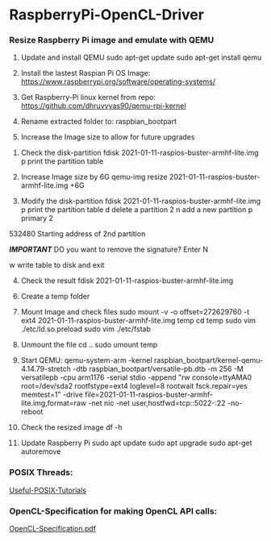 # RaspberryPi-OpenCL-Driver


### Resize Raspberry Pi image and emulate with QEMU

1. Update and install QEMU
sudo apt-get update
sudo apt-get install qemu

2. Install the lastest Raspian Pi OS Image:
https://www.raspberrypi.org/software/operating-systems/

3. Get Raspberry-Pi linux kernel from repo:
https://github.com/dhruvvyas90/qemu-rpi-kernel

4. Rename extracted folder to:
raspbian_bootpart

5. Increase the Image size to allow for future upgrades

1) Check the disk-partition
fdisk 2021-01-11-raspios-buster-armhf-lite.img
p   print the partition table

2) Increase Image size by 6G
qemu-img resize 2021-01-11-raspios-buster-armhf-lite.img +6G

3) Modify the disk-partition
fdisk 2021-01-11-raspios-buster-armhf-lite.img
p   print the partition table
d   delete a partition
2
n   add a new partition
p   primary
2

532480  Starting address of 2nd partition

***IMPORTANT***
DO you want to remove the signature?
Enter N

w   write table to disk and exit

4) Check the result
fdisk 2021-01-11-raspios-buster-armhf-lite.img

6. Create a temp folder

7. Mount Image and check files
sudo mount -v -o offset=272629760 -t ext4 2021-01-11-raspios-buster-armhf-lite.img temp
cd temp
sudo vim ./etc/ld.so.preload
sudo vim ./etc/fstab

8. Unmount the file
cd ..
sudo umount temp


9. Start QEMU:
qemu-system-arm -kernel raspbian_bootpart/kernel-qemu-4.14.79-stretch -dtb raspbian_bootpart/versatile-pb.dtb -m 256 -M versatilepb -cpu arm1176 -serial stdio -append "rw console=ttyAMA0 root=/dev/sda2 rootfstype=ext4  loglevel=8 rootwait fsck.repair=yes memtest=1" -drive file=2021-01-11-raspios-buster-armhf-lite.img,format=raw -net nic -net user,hostfwd=tcp::5022-:22 -no-reboot


10. Check the resized image
df -h

11. Update Raspberry Pi
sudo apt update
sudo apt upgrade
sudo apt-get autoremove


### POSIX Threads:
[Useful-POSIX-Tutorials](https://computing.llnl.gov/tutorials/pthreads/)

### OpenCL-Specification for making OpenCL API calls:
[OpenCL-Specification.pdf](https://www.khronos.org/registry/OpenCL/specs/opencl-1.2.pdf)
